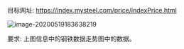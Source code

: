 目标网址: https://index.mysteel.com/price/indexPrice.html



![image-20200519183638219](../../../Downloads/06%20状态保持/06-00-正心-作业/assets/image-20200519183638219.png)

要求: 上图信息中的钢铁数据走势图中的数据。

